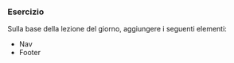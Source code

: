 ### Esercizio

Sulla base della lezione del giorno, aggiungere i seguenti elementi:

- Nav
- Footer
